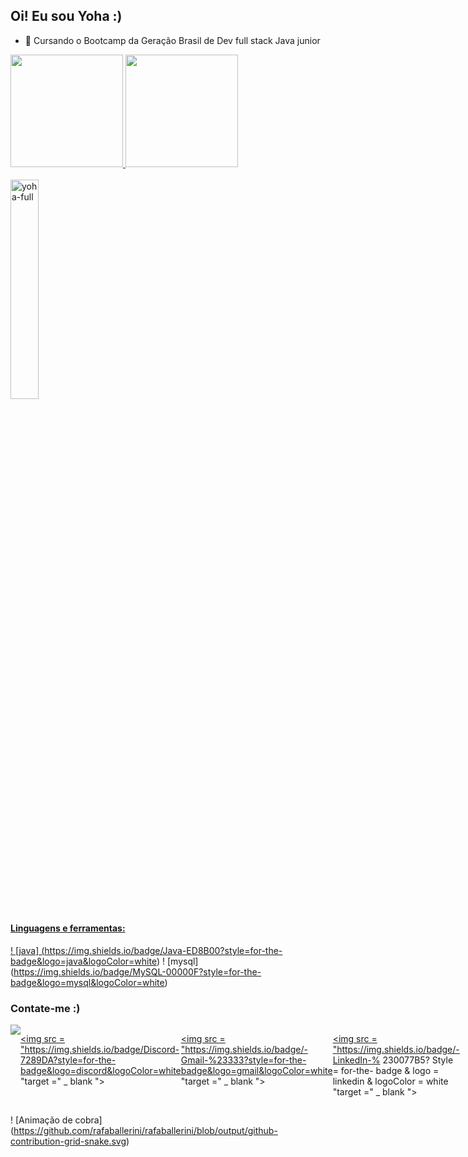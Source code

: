 ## Oi! Eu sou Yoha :)

- 🚀 Cursando o Bootcamp da Geração Brasil de Dev full stack Java junior
<div>
 <a href="https://github.com/Yehokhananlima">
 <img height = "180em" src = "https://github-readme-stats.vercel.app/api?username=Yehokhananlima&show_icons=true&theme=gotham&include_all_commits=true&count_private=true" 
 </div>
 <img height = "180em" src = "https://github-readme-stats.vercel.app/api/top-langs/?username=Yehokhananlima&layout=compact&langs_count=7&theme=gotham" />
 </div>
 <div style = "display: inline_block"> <br>
 <img align = "center" alt = "yoha-full" src = "https://media.giphy.com/media/ASd0Ukj0y3qMM/giphy.gif" width = "30%" height = "30%">
</div>
 
 #### Linguagens e ferramentas:
! [java] (https://img.shields.io/badge/Java-ED8B00?style=for-the-badge&logo=java&logoColor=white)
! [mysql] (https://img.shields.io/badge/MySQL-00000F?style=for-the-badge&logo=mysql&logoColor=white)
 
 ### Contate-me :)
<div style = "display: flex;">
 <a href="https://instagram.com/yoha_nann" target="_blank"> <img src = "https://img.shields.io/badge/-Instagram-%23E4405F?style=for-the- emblema & logo = instagram & logoColor = white "target =" _ blank "> </a>
 
 <a href="https://discord.gg/Cfx2F4QQ" target="_blank"> <img src = "https://img.shields.io/badge/Discord-7289DA?style=for-the-badge&logo=discord&logoColor=white "target =" _ blank "> </a> 
  
 <a href = "mailto:yoha.limaa@gmail.com"> <img src = "https://img.shields.io/badge/-Gmail-%23333?style=for-the-badge&logo=gmail&logoColor=white "target =" _ blank "> </a>
  
 <a href="https://www.linkedin.com/in/yehokhanan-lima-29228b189" target="_blank"> <img src = "https://img.shields.io/badge/-LinkedIn-% 230077B5? Style = for-the- badge & logo = linkedin & logoColor = white "target =" _ blank "> </a>
 </div>


 ! [Animação de cobra] (https://github.com/rafaballerini/rafaballerini/blob/output/github-contribution-grid-snake.svg) 

 
 
